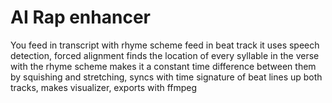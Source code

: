 # AI Rap enhancer

You feed in transcript with rhyme scheme
feed in beat track
it uses speech detection, forced alignment
finds the location of every syllable in the verse with the rhyme scheme
makes it a constant time difference between them by squishing and stretching, syncs with time signature of beat
lines up both tracks, makes visualizer, exports with ffmpeg
